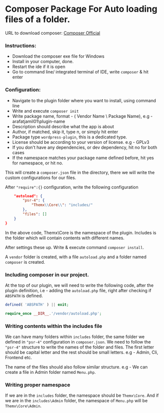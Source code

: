 # Composer Package For Auto loading files of a folder.

URL to download composer: [Composer Official](https://getcomposer.org/download/)

### Instructions:

- Download the composer exe file for Windows
- Install in your computer, done.
- Restart the ide if it is open
- Go to command line/ integrated terminal of IDE, write `composer` & hit enter

### Configuration:

- Navigate to the plugin folder where you want to install, using command line
- Write and execute `composer init`
- Write package name, format - ( Vendor Name \ Package Name), e.g - arafatjamil01\plugin-name
- Description should describe what the app is about
- Author, if matched, skip it, type n, or simply hit enter
- Package type `wordpress-plugin`, this is a dedicated type.
- License should be according to your version of license. e.g - GPLv3
- If you don't have any dependencies, or dev dependency, hit no for both cases
- If the namespace matches your package name defined before, hit yes for namespace, or hit no.

This will create a `composer.json` file in the directory, there we will write the custom configurations for our files.

After `"require":{}` configuration, write the following configuration

```json
    "autoload": {
        "psr-4": {
            "Themx\\Core\\": "includes/"
        },
        "files": []
    }
}
```
In the above code, Themx\Core is the namespace of the plugin. Includes is the folder which will contain contents with different names. 

After settings these up. Write & execute command `composer install`.

A `vendor` folder is created, with a file `autoload.php` and a folder named `composer` is created.

### Including composer in our project.

At the top of our plugin, we will need to write the following code, after the plugin definition, i.e - adding the `autoload.php` file, right after checking if `ABSPATH` is defined.

```php
defined( 'ABSPATH' ) || exit;

require_once __DIR__.'/vendor/autoload.php';
```

### Writing contents within the includes file

We can have many folders within `includes` folder, the same folder we defined in `"psr-4"` configuration in `composer.json`. We need to follow the `"psr-4"` structure to write the names of the 
folder and files. The first letter should be capital letter and the rest should be small letters. e.g - Admin, Cli, Frontend etc.

The name of the files should also follow similar structure. e.g - We can create a file in Admin folder named `Menu.php`.

### Writing proper namespace

If we are in the `includes` folder, the namespace should be `Themx\Core`. And if we are in the `includes\Admin` folder, the namespace of `Menu.php` will be `Themx\Core\Admin`.